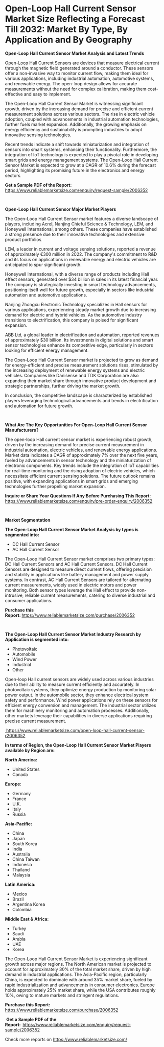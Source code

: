 <p><h1>Open-Loop Hall Current Sensor Market Size Reflecting a Forecast Till 2032: Market By Type, By Application and By Geography</h1></p><p><strong>Open-Loop Hall Current Sensor Market Analysis and Latest Trends</strong></p>
<p><p>Open-Loop Hall Current Sensors are devices that measure electrical current through the magnetic field generated around a conductor. These sensors offer a non-invasive way to monitor current flow, making them ideal for various applications, including industrial automation, automotive systems, and renewable energy. The open-loop design allows for accurate measurements without the need for complex calibration, making them cost-effective and easy to implement.</p><p>The Open-Loop Hall Current Sensor Market is witnessing significant growth, driven by the increasing demand for precise and efficient current measurement solutions across various sectors. The rise in electric vehicle adoption, coupled with advancements in industrial automation technologies, further fuels market expansion. Additionally, the growing emphasis on energy efficiency and sustainability is prompting industries to adopt innovative sensing technologies.</p><p>Recent trends indicate a shift towards miniaturization and integration of sensors into smart systems, enhancing their functionality. Furthermore, the integration of IoT technology is expected to play a pivotal role in developing smart grids and energy management systems. The Open-Loop Hall Current Sensor Market is expected to grow at a CAGR of 10.6% during the forecast period, highlighting its promising future in the electronics and energy sectors.</p></p>
<p><strong>Get a Sample PDF of the Report:&nbsp;</strong> <a href="https://www.reliablemarketsize.com/enquiry/request-sample/2006352?utm_campaign=2462&utm_medium=2&utm_source=Github&utm_content=ia&utm_term=07042025&utm_id=open-loop-hall-current-sensor">https://www.reliablemarketsize.com/enquiry/request-sample/2006352</a></p>
<p>&nbsp;</p>
<p><strong>Open-Loop Hall Current Sensor Major Market Players</strong></p>
<p><p>The Open-Loop Hall Current Sensor market features a diverse landscape of players, including Acrel, Nanjing Chieful Science & Technology, LEM, and Honeywell International, among others. These companies have established a strong presence due to their innovative technologies and extensive product portfolios.</p><p>LEM, a leader in current and voltage sensing solutions, reported a revenue of approximately €300 million in 2022. The company's commitment to R&D and its focus on applications in renewable energy and electric vehicles are anticipated to spur significant growth.</p><p>Honeywell International, with a diverse range of products including Hall effect sensors, generated over $34 billion in sales in its latest financial year. The company is strategically investing in smart technology advancements, positioning itself well for future growth, especially in sectors like industrial automation and automotive applications.</p><p>Nanjing Zhongxu Electronic Technology specializes in Hall sensors for various applications, experiencing steady market growth due to increasing demand for electric and hybrid vehicles. As the automotive industry transitions to electrification, this company is poised for significant expansion.</p><p>ABB Ltd, a global leader in electrification and automation, reported revenues of approximately $30 billion. Its investments in digital solutions and smart sensor technologies enhance its competitive edge, particularly in sectors looking for efficient energy management.</p><p>The Open-Loop Hall Current Sensor market is projected to grow as demand for energy-efficient and precise measurement solutions rises, stimulated by the increasing deployment of renewable energy systems and electric vehicles. Companies like Danisense and TDK Corporation are also expanding their market share through innovative product development and strategic partnerships, further driving the market growth. </p><p>In conclusion, the competitive landscape is characterized by established players leveraging technological advancements and trends in electrification and automation for future growth.</p></p>
<p>&nbsp;</p>
<p><strong>What Are The Key Opportunities For Open-Loop Hall Current Sensor Manufacturers?</strong></p>
<p><p>The open-loop Hall current sensor market is experiencing robust growth, driven by the increasing demand for precise current measurement in industrial automation, electric vehicles, and renewable energy applications. Market data indicates a CAGR of approximately 7% over the next five years, fueled by advancements in sensor technology and the miniaturization of electronic components. Key trends include the integration of IoT capabilities for real-time monitoring and the rising adoption of electric vehicles, which necessitate efficient current sensing solutions. The future outlook remains positive, with expanding applications in smart grids and emerging technologies further propelling market expansion.</p></p>
<p><strong>Inquire or Share Your Questions If Any Before Purchasing This Report:</strong> <a href="https://www.reliablemarketsize.com/enquiry/pre-order-enquiry/2006352?utm_campaign=2462&utm_medium=2&utm_source=Github&utm_content=ia&utm_term=07042025&utm_id=open-loop-hall-current-sensor">https://www.reliablemarketsize.com/enquiry/pre-order-enquiry/2006352</a></p>
<p>&nbsp;</p>
<p><strong>Market Segmentation</strong></p>
<p><strong>The Open-Loop Hall Current Sensor Market Analysis by types is segmented into:</strong></p>
<p><ul><li>DC Hall Current Sensor</li><li>AC Hall Current Sensor</li></ul></p>
<p><p>The Open-Loop Hall Current Sensor market comprises two primary types: DC Hall Current Sensors and AC Hall Current Sensors. DC Hall Current Sensors are designed to measure direct current flows, offering precision and stability in applications like battery management and power supply systems. In contrast, AC Hall Current Sensors are tailored for alternating current measurements, widely used in electric motors and power monitoring. Both sensor types leverage the Hall effect to provide non-intrusive, reliable current measurements, catering to diverse industrial and consumer applications.</p></p>
<p><strong>Purchase this Report:&nbsp;</strong><a href="https://www.reliablemarketsize.com/purchase/2006352?utm_campaign=2462&utm_medium=2&utm_source=Github&utm_content=ia&utm_term=07042025&utm_id=open-loop-hall-current-sensor">https://www.reliablemarketsize.com/purchase/2006352</a></p>
<p>&nbsp;</p>
<p><strong>The Open-Loop Hall Current Sensor Market Industry Research by Application is segmented into:</strong></p>
<p><ul><li>Photovoltaic</li><li>Automobile</li><li>Wind Power</li><li>Industrial</li><li>Other</li></ul></p>
<p><p>Open-loop Hall current sensors are widely used across various industries due to their ability to measure current efficiently and accurately. In photovoltaic systems, they optimize energy production by monitoring solar power output. In the automobile sector, they enhance electrical system safety and performance. Wind power applications rely on these sensors for efficient energy conversion and management. The industrial sector utilizes them for machinery monitoring and automation processes. Additionally, other markets leverage their capabilities in diverse applications requiring precise current measurement.</p></p>
<p><a href="https://www.reliablemarketsize.com/open-loop-hall-current-sensor-r2006352?utm_campaign=2462&utm_medium=2&utm_source=Github&utm_content=ia&utm_term=07042025&utm_id=open-loop-hall-current-sensor">&nbsp;https://www.reliablemarketsize.com/open-loop-hall-current-sensor-r2006352</a></p>
<p><strong>In terms of Region, the Open-Loop Hall Current Sensor Market Players available by Region are:</strong></p>
<p>
    <p> <strong> North America: </strong>
        <ul>
            <li>United States</li>
            <li>Canada</li>
        </ul>
        </p> 
    <p> <strong> Europe: </strong>
        <ul>
            <li>Germany</li>
            <li>France</li>
            <li>U.K.</li>
            <li>Italy</li>
            <li>Russia</li>
        </ul>
        </p> 
    <p> <strong> Asia-Pacific: </strong>
        <ul>
            <li>China</li>
            <li>Japan</li>
            <li>South Korea</li>
            <li>India</li>
            <li>Australia</li>
            <li>China Taiwan</li>
            <li>Indonesia</li>
            <li>Thailand</li>
            <li>Malaysia</li>
        </ul>
        </p> 
    <p> <strong> Latin America: </strong>
        <ul>
            <li>Mexico</li>
            <li>Brazil</li>
            <li>Argentina Korea</li>
            <li>Colombia</li>
        </ul>
        </p> 
    <p> <strong> Middle East & Africa: </strong>
        <ul>
            <li>Turkey</li>
            <li>Saudi</li>
            <li>Arabia</li>
            <li>UAE</li>
            <li>Korea</li>
        </ul>
    </p>
    </p>
<p><p>The Open-Loop Hall Current Sensor Market is experiencing significant growth across major regions. The North American market is projected to account for approximately 30% of the total market share, driven by high demand in industrial applications. The Asia-Pacific region, particularly China, is expected to dominate with around 35% market share, fueled by rapid industrialization and advancements in consumer electronics. Europe holds approximately 25% market share, while the USA contributes roughly 10%, owing to mature markets and stringent regulations.</p></p>
<p><strong>Purchase this Report: </strong><a href="https://www.reliablemarketsize.com/purchase/2006352?utm_campaign=2462&utm_medium=2&utm_source=Github&utm_content=ia&utm_term=07042025&utm_id=open-loop-hall-current-sensor">https://www.reliablemarketsize.com/purchase/2006352</a></p>
<p>&nbsp;<strong>Get a Sample PDF of the Report:&nbsp;&nbsp;</strong><a href="https://www.reliablemarketsize.com/enquiry/request-sample/2006352?utm_campaign=2462&utm_medium=2&utm_source=Github&utm_content=ia&utm_term=07042025&utm_id=open-loop-hall-current-sensor">https://www.reliablemarketsize.com/enquiry/request-sample/2006352</a></p>
<p><strong></strong></p>
<p>Check more reports on <a href="https://www.reliablemarketsize.com/?utm_campaign=2462&utm_medium=2&utm_source=Github&utm_content=ia&utm_term=07042025&utm_id=open-loop-hall-current-sensor">https://www.reliablemarketsize.com/</a></p>